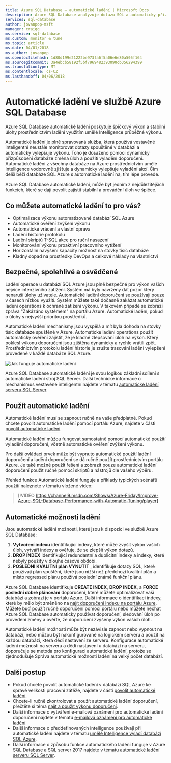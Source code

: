 ```yaml
---
title: Azure SQL Database – automatické ladění | Microsoft Docs
description: Azure SQL Database analyzuje dotazu SQL a automaticky přizpůsobí zatížení uživatele.
services: sql-database
author: jovanpop-msft
manager: craigg
ms.service: sql-database
ms.custom: monitor & tune
ms.topic: article
ms.date: 04/01/2018
ms.author: jovanpop
ms.openlocfilehash: 1d80d199e21222be973fa6f5a06e6e80a505f164
ms.sourcegitcommit: 3a4ebcb58192f5bf7969482393090cb356294399
ms.translationtype: MT
ms.contentlocale: cs-CZ
ms.lasthandoff: 04/06/2018
---
```

# <a name="automatic-tuning-in-azure-sql-database"></a>Automatické ladění ve službě Azure SQL Database

Azure SQL Database automatické ladění poskytuje špičkový výkon a stabilní úlohy prostřednictvím ladění využitím umělé Intelligence průběžné výkonu.

Automatické ladění je plně spravovaná služba, která používá vestavěné inteligentní neustále monitorovat dotazy spouštěné v databázi a automaticky vylepšuje výkonu. Toho je dosaženo pomocí dynamicky přizpůsobení databáze změna úloh a použití vyladění doporučení. Automatické ladění z všechny databáze na Azure prostřednictvím umělé Intelligence vodorovně zjišťuje a dynamicky vylepšuje vyladění akcí. Čím delší běží databáze SQL Azure s automatické ladění na, tím lépe provede.

Azure SQL Database automatické ladění, může být jedním z nejdůležitějších funkcích, které se dají povolit zajistit stabilní a provádění úloh ve špičce.

## <a name="what-can-automatic-tuning-do-for-you"></a>Co můžete automatické ladění to pro vás?

- Optimalizace výkonu automatizované databází SQL Azure
- Automatické ověření zvýšení výkonu
- Automatické vrácení a vlastní oprava
- Ladění historie protokolu
- Ladění skriptů T-SQL akce pro ruční nasazení
- Monitorování výkonu proaktivní pracovního vytížení
- Horizontální navýšení kapacity možnost na stovky tisíc databáze
- Kladný dopad na prostředky DevOps a celkové náklady na vlastnictví

## <a name="safe-reliable-and-proven"></a>Bezpečné, spolehlivé a osvědčené

Ladění operace u databází SQL Azure jsou plně bezpečné pro výkon vašich nejvíce intenzivního zatížení. Systém má byly navrženy dát pozor který nenaruší úlohy uživatele. Automatické ladění doporučení se používají pouze v časech nízkou využití. Systém můžete také dočasně zakázat automatické ladění operations k ochraně zatížení výkonu. V takovém případě se zobrazí zpráva "Zakázáno systémem" na portálu Azure. Automatické ladění, pokud o úlohy s nejvyšší prioritou prostředků.

Automatické ladění mechanismy jsou vyspělá a mít byla dohoda na stovky tisíc databáze spuštěné v Azure. Automatické ladění operations použít automaticky ověření zajistit, že je kladné zlepšování úloh na výkon. Který poklesl výkonu doporučení jsou zjištěna dynamicky a rychle vrátili zpět. Prostřednictvím protokolu ladění historie je zrušte trasování ladění vylepšení provedené v každé databáze SQL Azure. 

![Jak funguje automatické ladění](./media/sql-database-automatic-tuning/how-does-automatic-tuning-work.png)

Azure SQL Database automatické ladění je svou logikou základní sdílení s automatické ladění stroj SQL Server. Další technické informace o mechanismus vestavěné inteligentní najdete v tématu [automatické ladění serveru SQL Server](https://docs.microsoft.com/sql/relational-databases/automatic-tuning/automatic-tuning).

## <a name="use-automatic-tuning"></a>Použít automatické ladění

Automatické ladění musí se zapnout ručně na vaše předplatné. Pokud chcete povolit automatické ladění pomocí portálu Azure, najdete v části [povolit automatické ladění](sql-database-automatic-tuning-enable.md).

Automatické ladění můžou fungovat samostatně pomocí automatické použití vyladění doporučení, včetně automatické ověření zvýšení výkonu. 

Pro další ovládací prvek může být vypnuto automatické použití ladění doporučení a ladění doporučení se dá ručně použít prostřednictvím portálu Azure. Je také možné použít řešení a zobrazit pouze automatické ladění doporučení použít ručně pomocí skriptů a nástrojů dle vašeho výběru. 

Přehled funkce Automatické ladění funguje a příklady typických scénářů použití naleznete v tématu vložené video:


> [!VIDEO https://channel9.msdn.com/Shows/Azure-Friday/Improve-Azure-SQL-Database-Performance-with-Automatic-Tuning/player]
>

## <a name="automatic-tuning-options"></a>Automatické možnosti ladění

Jsou automatické ladění možnosti, které jsou k dispozici ve službě Azure SQL Database:
 1. **Vytvoření indexu** identifikující indexy, které může zvýšit výkon vašich úloh, vytváří indexy a ověřuje, že se zlepšit výkon dotazů.
 2. **DROP INDEX** identifikující redundantní a duplicitní indexy a indexy, které nebyly použity v dlouhé časové období.
 3. **POSLEDNÍ KVALITNÍ plán VYNUTIT** , identifikuje dotazy SQL, které používají plán spuštění, které jsou nižší než předchozí kvalitní plán a místo regressed plánu používá poslední známé funkční plánu.

Azure SQL Database identifikuje **CREATE INDEX**, **DROP INDEX**, a **FORCE poslední dobré plánování** doporučení, které můžete optimalizovat vaši databázi a zobrazí je v portálu Azure. Další informace o identifikaci indexy, které by mělo být změněno na [najít doporučení indexu na portálu Azure](sql-database-advisor-portal.md). Můžete buď použít ručně doporučení pomocí portálu nebo můžete nechat Azure SQL Database automaticky používat doporučení, sledování úloh po provedení změny a ověřte, že doporučení zvýšený výkon vašich úloh.

Automatické ladění možnosti může být nezávisle zapnout nebo vypnout na databázi, nebo můžou být nakonfigurované na logickém serveru a použít na každou databázi, která dědí nastavení ze serveru. Konfigurace automatické ladění možnosti na serveru a dědí nastavení u databází na serveru, doporučuje se metoda pro konfiguraci automatické ladění, protože se zjednodušuje Správa automatické možnosti ladění na velký počet databází.

## <a name="next-steps"></a>Další postup

- Pokud chcete povolit automatické ladění v databázi SQL Azure ke správě velikosti pracovní zátěže, najdete v části [povolit automatické ladění](sql-database-automatic-tuning-enable.md).
- Chcete-li ručně zkontrolovat a použít automatické ladění doporučení, přečtěte si téma [najít a použít výkonu doporučení](sql-database-advisor-portal.md).
- Další informace o vytváření e-mailová oznámení pro automatické ladění doporučení najdete v tématu [e-mailová oznámení pro automatické ladění](sql-database-automatic-tuning-email-notifications.md)
- Další informace o předdefinovaných intelligence používají při automatické ladění najdete v tématu [umělé Intelligence vyladí databází SQL Azure](https://azure.microsoft.com/blog/artificial-intelligence-tunes-azure-sql-databases/).
- Další informace o způsobu funkce automatického ladění funguje v Azure SQL Database a SQL server 2017 najdete v tématu [automatické ladění serveru SQL Server](https://docs.microsoft.com/sql/relational-databases/automatic-tuning/automatic-tuning).
